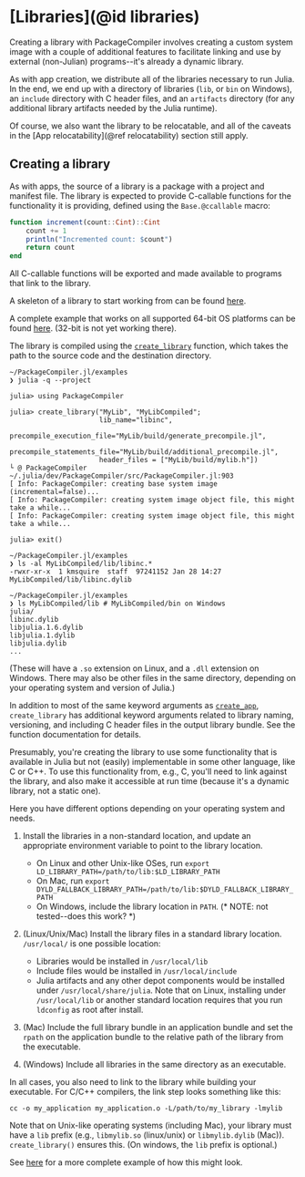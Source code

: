 # [Libraries](@id libraries)

Creating a library with PackageCompiler involves creating a custom system image with a couple of
additional features to facilitate linking and use by external (non-Julian) programs--it's already
a dynamic library.

As with app creation, we distribute all of the libraries necessary to run Julia. In the end, we
end up with a directory of libraries (`lib`, or `bin` on Windows), an `include` directory
with C header files, and an `artifacts` directory (for any additional library artifacts needed
by the Julia runtime).

Of course, we also want the library to be relocatable, and all of the caveats
in the [App relocatability](@ref relocatability) section still apply.

## Creating a library

As with apps, the source of a library is a package with a project and manifest file.
The library is expected to provide C-callable functions for the functionality it
is providing, defined using the `Base.@ccallable` macro:

```julia
function increment(count::Cint)::Cint
    count += 1
    println("Incremented count: $count")
    return count
end
```

All C-callable functions will be exported and made available to programs that link to the 
library.

A skeleton of a library to start working from can be found 
[here](https://github.com/JuliaLang/PackageCompiler.jl/tree/master/examples/MyLib).

A complete example that works on all supported 64-bit OS platforms can be found [here](https://github.com/simonbyrne/libcg).
(32-bit is not yet working there).

The library is compiled using the [`create_library`](@ref) function, which takes the path to the
source code and the destination directory. 

```
~/PackageCompiler.jl/examples
❯ julia -q --project

julia> using PackageCompiler

julia> create_library("MyLib", "MyLibCompiled";
                      lib_name="libinc",
                      precompile_execution_file="MyLib/build/generate_precompile.jl",
                      precompile_statements_file="MyLib/build/additional_precompile.jl",
                      header_files = ["MyLib/build/mylib.h"])
└ @ PackageCompiler ~/.julia/dev/PackageCompiler/src/PackageCompiler.jl:903
[ Info: PackageCompiler: creating base system image (incremental=false)...
[ Info: PackageCompiler: creating system image object file, this might take a while...
[ Info: PackageCompiler: creating system image object file, this might take a while...

julia> exit()

~/PackageCompiler.jl/examples
❯ ls -al MyLibCompiled/lib/libinc.*
-rwxr-xr-x  1 kmsquire  staff  97241152 Jan 28 14:27 MyLibCompiled/lib/libinc.dylib

~/PackageCompiler.jl/examples
❯ ls MyLibCompiled/lib # MyLibCompiled/bin on Windows
julia/
libinc.dylib
libjulia.1.6.dylib
libjulia.1.dylib
libjulia.dylib
...
```

(These will have a `.so` extension on Linux, and a `.dll` extension on Windows. There may also
be other files in the same directory, depending on your operating system and version of Julia.)

In addition to most of the same keyword arguments as 
[`create_app`](@ref), `create_library` has additional keyword arguments related to library
naming, versioning, and including C header files in the output library bundle. See the function
documentation for details.

Presumably, you're creating the library to use some functionality that is available in Julia
but not (easily) implementable in some other language, like C or C++. To use this functionality
from, e.g., C, you'll need to link against the library, and also make it accessible at run time
(because it's a dynamic library, not a static one).

Here you have different options depending on your operating system and needs.

1. Install the libraries in a non-standard location, and update an appropriate environment
   variable to point to the library location.
   * On Linux and other Unix-like OSes, run `export LD_LIBRARY_PATH=/path/to/lib:$LD_LIBRARY_PATH`
   * On Mac, run `export DYLD_FALLBACK_LIBRARY_PATH=/path/to/lib:$DYLD_FALLBACK_LIBRARY_PATH`
   * On Windows, include the library location in `PATH`. (* NOTE: not tested--does this work? *)

2. (Linux/Unix/Mac) Install the library files in a standard library location. `/usr/local/`
   is one possible location:
   * Libraries would be installed in `/usr/local/lib`
   * Include files would be installed in `/usr/local/include`
   * Julia artifacts and any other depot components would be installed under `/usr/local/share/julia`.
   Note that on Linux, installing under `/usr/local/lib` or another standard location requires 
   that you run `ldconfig` as root after install.

3. (Mac) Include the full library bundle in an application bundle and set the `rpath`
   on the application bundle to the relative path of the library from the executable.

4. (Windows) Include all libraries in the same directory as an executable.

In all cases, you also need to link to the library while building your executable. For C/C++
compilers, the link step looks something like this:

```
cc -o my_application my_application.o -L/path/to/my_library -lmylib
```

Note that on Unix-like operating systems (including Mac), your library must have a `lib` prefix
(e.g., `libmylib.so` (linux/unix) or `libmylib.dylib` (Mac)). `create_library()` ensures this.
(On windows, the `lib` prefix is optional.)

See [here](https://github.com/simonbyrne/libcg) for a more complete example of how this might look.

